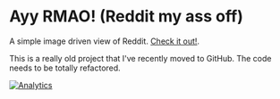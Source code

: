 # Ayy RMAO! (Reddit my ass off)

A simple image driven view of Reddit. [Check it out!](http://fuzetsu.github.com/ayy-rmao).

This is a really old project that I've recently moved to GitHub. The code needs to be totally refactored.

[![Analytics](https://ga-beacon.appspot.com/UA-61974780-1/ayy-rmao/README)](https://github.com/igrigorik/ga-beacon)
